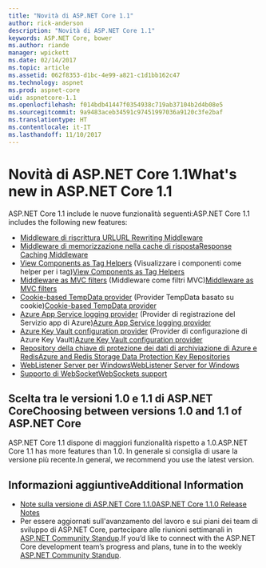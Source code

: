 ```yaml
---
title: "Novità di ASP.NET Core 1.1"
author: rick-anderson
description: "Novità di ASP.NET Core 1.1"
keywords: ASP.NET Core, bower
ms.author: riande
manager: wpickett
ms.date: 02/14/2017
ms.topic: article
ms.assetid: 062f8353-d1bc-4e99-a821-c1d1bb162c47
ms.technology: aspnet
ms.prod: aspnet-core
uid: aspnetcore-1.1
ms.openlocfilehash: f014bdb41447f0354938c719ab37104b2d4b08e5
ms.sourcegitcommit: 9a9483aceb34591c97451997036a9120c3fe2baf
ms.translationtype: HT
ms.contentlocale: it-IT
ms.lasthandoff: 11/10/2017
---
```

# <a name="whats-new-in-aspnet-core-11"></a><span data-ttu-id="cd012-104">Novità di ASP.NET Core 1.1</span><span class="sxs-lookup"><span data-stu-id="cd012-104">What's new in ASP.NET Core 1.1</span></span>

<span data-ttu-id="cd012-105">ASP.NET Core 1.1 include le nuove funzionalità seguenti:</span><span class="sxs-lookup"><span data-stu-id="cd012-105">ASP.NET Core 1.1 includes the following new features:</span></span>

- [<span data-ttu-id="cd012-106">Middleware di riscrittura URL</span><span class="sxs-lookup"><span data-stu-id="cd012-106">URL Rewriting Middleware</span></span>](xref:fundamentals/url-rewriting)
- [<span data-ttu-id="cd012-107">Middleware di memorizzazione nella cache di risposta</span><span class="sxs-lookup"><span data-stu-id="cd012-107">Response Caching Middleware</span></span>](xref:performance/caching/middleware)
- <span data-ttu-id="cd012-108">[View Components as Tag Helpers](xref:mvc/views/view-components#invoking-a-view-component-as-a-tag-helper) (Visualizzare i componenti come helper per i tag)</span><span class="sxs-lookup"><span data-stu-id="cd012-108">[View Components as Tag Helpers](xref:mvc/views/view-components#invoking-a-view-component-as-a-tag-helper)</span></span>
- <span data-ttu-id="cd012-109">[Middleware as MVC filters](xref:mvc/controllers/filters#using-middleware-in-the-filter-pipeline) (Middleware come filtri MVC)</span><span class="sxs-lookup"><span data-stu-id="cd012-109">[Middleware as MVC filters](xref:mvc/controllers/filters#using-middleware-in-the-filter-pipeline)</span></span>
- <span data-ttu-id="cd012-110">[Cookie-based TempData provider](xref:fundamentals/app-state#tempdata) (Provider TempData basato su cookie)</span><span class="sxs-lookup"><span data-stu-id="cd012-110">[Cookie-based TempData provider](xref:fundamentals/app-state#tempdata)</span></span>
- <span data-ttu-id="cd012-111">[Azure App Service logging provider](xref:fundamentals/logging/index#appservice) (Provider di registrazione del Servizio app di Azure)</span><span class="sxs-lookup"><span data-stu-id="cd012-111">[Azure App Service logging provider](xref:fundamentals/logging/index#appservice)</span></span>
- <span data-ttu-id="cd012-112">[Azure Key Vault configuration provider](xref:security/key-vault-configuration) (Provider di configurazione di Azure Key Vault)</span><span class="sxs-lookup"><span data-stu-id="cd012-112">[Azure Key Vault configuration provider](xref:security/key-vault-configuration)</span></span>
- [<span data-ttu-id="cd012-113">Repository della chiave di protezione dei dati di archiviazione di Azure e Redis</span><span class="sxs-lookup"><span data-stu-id="cd012-113">Azure and Redis Storage Data Protection Key Repositories</span></span>](xref:security/data-protection/implementation/key-storage-providers#azure-and-redis)
- [<span data-ttu-id="cd012-114">WebListener Server per Windows</span><span class="sxs-lookup"><span data-stu-id="cd012-114">WebListener Server for Windows</span></span>](xref:fundamentals/servers/weblistener)
- [<span data-ttu-id="cd012-115">Supporto di WebSocket</span><span class="sxs-lookup"><span data-stu-id="cd012-115">WebSockets support</span></span>](xref:fundamentals/websockets)

## <a name="choosing-between-versions-10-and-11-of-aspnet-core"></a><span data-ttu-id="cd012-116">Scelta tra le versioni 1.0 e 1.1 di ASP.NET Core</span><span class="sxs-lookup"><span data-stu-id="cd012-116">Choosing between versions 1.0 and 1.1 of ASP.NET Core</span></span>

<span data-ttu-id="cd012-117">ASP.NET Core 1.1 dispone di maggiori funzionalità rispetto a 1.0.</span><span class="sxs-lookup"><span data-stu-id="cd012-117">ASP.NET Core 1.1 has more features than 1.0.</span></span> <span data-ttu-id="cd012-118">In generale si consiglia di usare la versione più recente.</span><span class="sxs-lookup"><span data-stu-id="cd012-118">In general, we recommend you use the latest version.</span></span>

## <a name="additional-information"></a><span data-ttu-id="cd012-119">Informazioni aggiuntive</span><span class="sxs-lookup"><span data-stu-id="cd012-119">Additional Information</span></span>

- [<span data-ttu-id="cd012-120">Note sulla versione di ASP.NET Core 1.1.0</span><span class="sxs-lookup"><span data-stu-id="cd012-120">ASP.NET Core 1.1.0 Release Notes</span></span>](https://github.com/aspnet/Home/releases/tag/1.1.0)
- <span data-ttu-id="cd012-121">Per essere aggiornati sull'avanzamento del lavoro e sui piani dei team di sviluppo di ASP.NET Core, partecipare alle riunioni settimanali in [ASP.NET Community Standup](https://live.asp.net/).</span><span class="sxs-lookup"><span data-stu-id="cd012-121">If you’d like to connect with the ASP.NET Core development team’s progress and plans, tune in to the weekly [ASP.NET Community Standup](https://live.asp.net/).</span></span>
